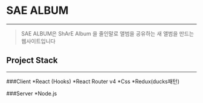 SAE ALBUM
=========

---------------------------------------
> SAE ALBUM은 ShArE Album 을 줄인말로 앨범을 공유하는 새 앨범을 만드는 웹사이트입니다

Project Stack
-------------

---------------------------------------
###Client
*React (Hooks)
*React Router v4
*Css
*Redux(ducks패턴)

###Server
*Node.js
